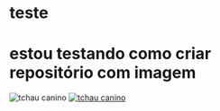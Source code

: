 # teste
# estou testando como criar repositório com imagem
![tchau canino](https://img.freepik.com/fotos-gratis/adoravel-cachorro-basenji-marrom-e-branco-sorrindo-e-dando-mais-uns-cinco-isolado-no-branco_346278-1657.jpg?t=st=1724805966~exp=1724809566~hmac=9cbbdff22ff338fdc97c9a814a5594296b8d7e060811248a728cbe9a0b2dfef5&w=1060)
[![tchau canino](https://img.freepik.com/fotos-gratis/adoravel-cachorro-basenji-marrom-e-branco-sorrindo-e-dando-mais-uns-cinco-isolado-no-branco_346278-1657.jpg?t=st=1724805966~exp=1724809566~hmac=9cbbdff22ff338fdc97c9a814a5594296b8d7e060811248a728cbe9a0b2dfef5&w=1060)](https://www.disney.com.br)
